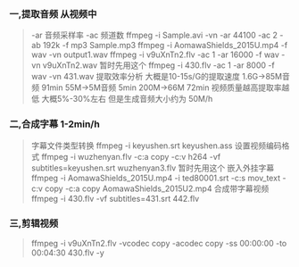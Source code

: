 ### 一,提取音频 从视频中
>-ar 音频采样率
-ac 频道数
ffmpeg -i Sample.avi -vn -ar 44100 -ac 2 -ab 192k -f mp3 Sample.mp3
ffmpeg -i AomawaShields_2015U.mp4 -f wav -vn output1.wav
ffmpeg -i v9uXnTn2.flv -ac 1 -ar 16000 -f wav -vn v9uXnTn2.wav  暂时先用这个
ffmpeg -i 430.flv -ac 1 -ar 8000 -f wav -vn 431.wav 
提取效率分析
大概是10-15s/G的提取速度
1.6G->85M音频 91min
55M->5M音频 5min
200M->66M  72min
视频质量越高提取率越低 大概5%-30%左右 但是生成音频大小约为 50M/h
	

### 二,合成字幕 1-2min/h

>字幕文件类型转换 ffmpeg -i keyushen.srt keyushen.ass
设置视频编码格式 ffmpeg -i wuzhenyan.flv -c:a copy -c:v h264 -vf subtitles=keyushen.srt wuzhenyan3.flv 暂时先用这个
嵌入外挂字幕 ffmpeg -i AomawaShields_2015U.mp4 -i ted80001.srt -c:s mov_text -c:v copy -c:a copy AomawaShields_2015U2.mp4	
合成带字幕视频ffmpeg -i 430.flv -vf subtitles=431.srt 442.flv
	
### 三,剪辑视频

>ffmpeg  -i v9uXnTn2.flv -vcodec copy -acodec copy -ss 00:00:00 -to 00:04:30 430.flv -y
